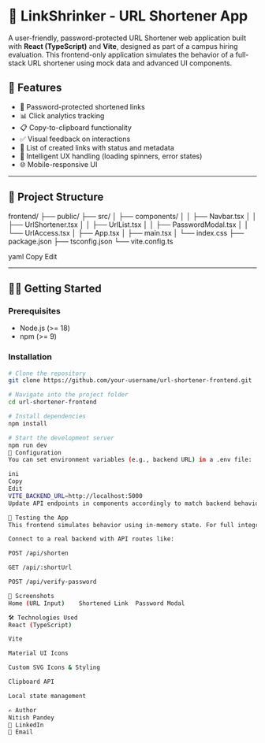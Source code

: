 # 🔗 LinkShrinker - URL Shortener App

A user-friendly, password-protected URL Shortener web application built with **React (TypeScript)** and **Vite**, designed as part of a campus hiring evaluation. This frontend-only application simulates the behavior of a full-stack URL shortener using mock data and advanced UI components.

## 🚀 Features

- 🔐 Password-protected shortened links
- 📊 Click analytics tracking
- 📋 Copy-to-clipboard functionality
- ✅ Visual feedback on interactions
- 🧾 List of created links with status and metadata
- 🧠 Intelligent UX handling (loading spinners, error states)
- 🌐 Mobile-responsive UI

---

## 📁 Project Structure

frontend/
├── public/
├── src/
│ ├── components/
│ │ ├── Navbar.tsx
│ │ ├── UrlShortener.tsx
│ │ ├── UrlList.tsx
│ │ ├── PasswordModal.tsx
│ │ └── UrlAccess.tsx
│ ├── App.tsx
│ ├── main.tsx
│ └── index.css
├── package.json
├── tsconfig.json
└── vite.config.ts

yaml
Copy
Edit

---

## 🧑‍💻 Getting Started

### Prerequisites

- Node.js (>= 18)
- npm (>= 9)

### Installation

```bash
# Clone the repository
git clone https://github.com/your-username/url-shortener-frontend.git

# Navigate into the project folder
cd url-shortener-frontend

# Install dependencies
npm install

# Start the development server
npm run dev
🔧 Configuration
You can set environment variables (e.g., backend URL) in a .env file:

ini
Copy
Edit
VITE_BACKEND_URL=http://localhost:5000
Update API endpoints in components accordingly to match backend behavior.

🧪 Testing the App
This frontend simulates behavior using in-memory state. For full integration:

Connect to a real backend with API routes like:

POST /api/shorten

GET /api/:shortUrl

POST /api/verify-password

📸 Screenshots
Home (URL Input)	Shortened Link	Password Modal

🛠 Technologies Used
React (TypeScript)

Vite

Material UI Icons

Custom SVG Icons & Styling

Clipboard API

Local state management

✍️ Author
Nitish Pandey
🔗 LinkedIn
📧 Email
